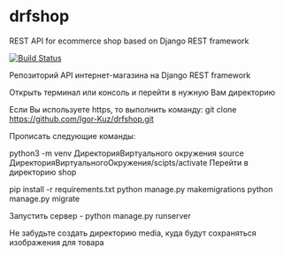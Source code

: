 # drfshop
REST API for ecommerce shop based on Django REST framework

[![Build Status](https://app.travis-ci.com/Igor-Kuz/drfshop.svg?branch=master)](https://app.travis-ci.com/Igor-Kuz/drfshop)

Репозиторий API интернет-магазина на Django REST framework

Открыть терминал или консоль и перейти в нужную Вам директорию

Если Вы используете https, то выполнить команду: git clone https://github.com/Igor-Kuz/drfshop.git

Прописать следующие команды:


python3 -m venv ДиректорияВиртуального окружения
source ДиректорияВиртуальногоОкружения/scipts/activate
Перейти в директорию shop

pip install -r requirements.txt
python manage.py makemigrations
python manage.py migrate


Запустить сервер - python manage.py runserver

Не забудьте создать директорию media, куда будут сохраняться изображения для товара
